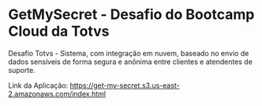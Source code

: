 # GetMySecret - Desafio do Bootcamp Cloud da Totvs
Desafio Totvs - Sistema, com integração em nuvem, baseado no envio de dados sensíveis de forma segura e anônima entre clientes e atendentes de suporte.

Link da Aplicação: https://get-my-secret.s3.us-east-2.amazonaws.com/index.html
